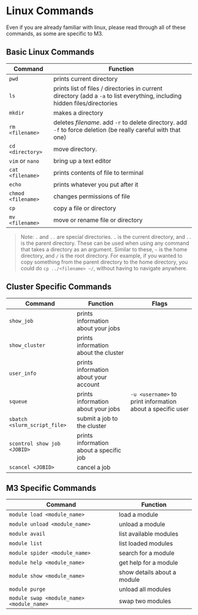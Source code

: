 # Linux Commands

Even if you are already familiar with linux, please read through all of these commands, as some are specific to M3.

## Basic Linux Commands

| Command | Function |
| --- | --- |
| `pwd` | prints current directory |
| `ls` | prints list of files / directories in current directory (add a `-a` to list everything, including hidden files/directories |
| `mkdir` | makes a directory |
| `rm <filename>` | deletes *filename*. add `-r` to delete directory. add `-f` to force deletion (be really careful with that one) |
| `cd <directory>` | move directory.  |
| `vim` or `nano` | bring up a text editor |
| `cat <filename>` | prints contents of file to terminal |
| `echo` | prints whatever you put after it |
| `chmod <filename>` | changes permissions of file |
| `cp` | copy a file or directory|
| `mv <filename>` | move or rename file or directory |

> Note: `.` and `..` are special directories. `.` is the current directory, and `..` is the parent directory. These can be used when using any command that takes a directory as an argument. Similar to these, `~` is the home directory, and `/` is the root directory. For example, if you wanted to copy something from the parent directory to the home directory, you could do `cp ../<filename> ~/`, without having to navigate anywhere.

## Cluster Specific Commands

| Command | Function | Flags
| --- | --- | --- |
| `show_job` | prints information about your jobs |
| `show_cluster` | prints information about the cluster |
| `user_info` | prints information about your account |
| `squeue` | prints information about your jobs | `-u <username>` to print information about a specific user |
| `sbatch <slurm_script_file>` | submit a job to the cluster |
| `scontrol show job <JOBID>` | prints information about a specific job |
| `scancel <JOBID>` | cancel a job |

## M3 Specific Commands

| Command | Function |
| --- | --- |
| `module load <module_name>` | load a module |
| `module unload <module_name>` | unload a module |
| `module avail` | list available modules |
| `module list` | list loaded modules |
| `module spider <module_name>` | search for a module |
| `module help <module_name>` | get help for a module |
| `module show <module_name>` | show details about a module |
| `module purge` | unload all modules |
| `module swap <module_name> <module_name>` | swap two modules |